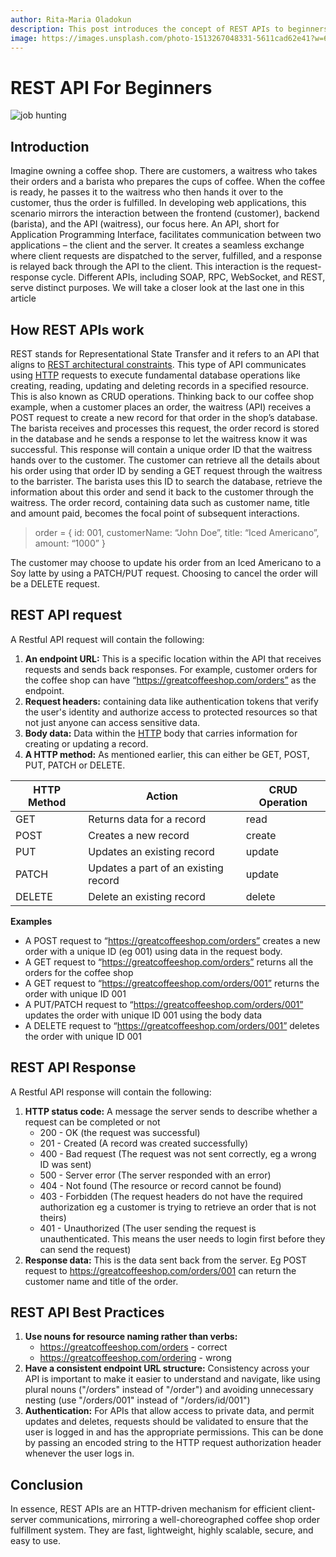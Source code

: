 ```yaml
---
author: Rita-Maria Oladokun
description: This post introduces the concept of REST APIs to beginners using a coffee shop analogy.
image: https://images.unsplash.com/photo-1513267048331-5611cad62e41?w=600&auto=format&fit=crop&q=60&ixlib=rb-4.0.3&ixid=M3wxMjA3fDB8MHxzZWFyY2h8MTJ8fGNvZmZlZSUyMHNob3B8ZW58MHx8MHx8fDA%3D
---
```


# REST API For Beginners
![job hunting](https://images.unsplash.com/photo-1513267048331-5611cad62e41?w=1100&auto=format&fit=crop&q=60&ixlib=rb-4.0.3&ixid=M3wxMjA3fDB8MHxzZWFyY2h8MTJ8fGNvZmZlZSUyMHNob3B8ZW58MHx8MHx8fDA%3D
)

## Introduction

Imagine owning a coffee shop. There are customers, a waitress who takes their orders and a barista who prepares the cups of coffee. When the coffee is ready, he passes it to the waitress who then hands it over to the customer, thus the order is fulfilled. In developing web applications, this scenario mirrors the interaction between the frontend (customer), backend (barista), and the API (waitress), our focus here.
An API, short for Application Programming Interface, facilitates communication between two applications – the client and the server. It creates a seamless exchange where client requests are dispatched to the server, fulfilled, and a response is relayed back through the API to the client. This interaction is the request-response cycle.
Different APIs, including SOAP, RPC, WebSocket, and REST, serve distinct purposes. We will take a closer look at the last one in this article

## How REST APIs work

REST stands for Representational State Transfer and it refers to an API that aligns to [REST architectural constraints](https://www.geeksforgeeks.org/rest-api-architectural-constraints/). This type of API communicates using [HTTP](https://en.wikipedia.org/wiki/HTTP) requests to execute fundamental database operations like creating, reading, updating and deleting records in a specified resource. This is also known as CRUD operations. Thinking back to our coffee shop example, when a customer places an order, the waitress (API) receives a POST request to create a new record for that order in the shop’s database. The barista receives and processes this request, the order record is stored in the database and he sends a response to let the waitress know it was successful. This response will contain a unique order ID that the waitress hands over to the customer. The customer can retrieve all the details about his order using that order ID by sending a GET request through the waitress to the barrister. The barista uses this ID to search the database, retrieve the information about this order and send it back to the customer through the waitress. The order record, containing data such as customer name, title and amount paid, becomes the focal point of subsequent interactions.
> order = {
>            id: 001,
>            customerName: “John Doe”,
>            title: “Iced Americano”,
>            amount: “1000”
>         }

The customer may choose to update his order from an Iced Americano to a Soy latte by using a PATCH/PUT request. Choosing to cancel the order will be a DELETE request.

## REST API request 
A Restful API request will contain the following:
1. **An endpoint URL:** This is a specific location within the API that receives  requests and sends back responses. For example, customer orders for the coffee shop can have “https://greatcoffeeshop.com/orders” as the endpoint.
2. **Request headers:** containing data like authentication tokens that verify the user's identity and authorize access to protected resources so that not just anyone can access sensitive data.
3. **Body data:** Data within the [HTTP](https://en.wikipedia.org/wiki/HTTP) body that carries information for creating or updating a record.
4. **A HTTP method:** As mentioned earlier, this can either be GET, POST, PUT, PATCH or DELETE.

| HTTP Method | Action | CRUD Operation |
|-------|--------|---------|
| GET          | Returns data for a record | read |
| POST | Creates a new record | create |
| PUT | Updates an existing record | update |
| PATCH | Updates a part of an existing record | update |
| DELETE | Delete an existing record | delete |

**Examples**
- A POST request to “https://greatcoffeeshop.com/orders” creates a new order with a unique ID (eg 001) using data in the request body.
- A GET request to “https://greatcoffeeshop.com/orders” returns all the orders for the coffee shop
- A GET request to “https://greatcoffeeshop.com/orders/001” returns the order with unique ID 001
- A PUT/PATCH request to “https://greatcoffeeshop.com/orders/001” updates the order with unique ID 001 using the body data
- A DELETE request to “https://greatcoffeeshop.com/orders/001” deletes the order with unique ID 001

## REST API Response
A Restful API response will contain the following:
1. **HTTP status code:** A message the server sends to describe whether a request can be completed or not
   - 200 - OK (the request was successful)
   - 201 - Created (A record was created successfully)
   - 400 - Bad request (The request was not sent correctly, eg a wrong ID was sent)
   - 500 - Server error (The server responded with an error)
   - 404 - Not found (The resource or record cannot be found)
   - 403 - Forbidden (The request headers do not have the required authorization eg a customer is trying to retrieve an order that is not theirs)
   - 401 - Unauthorized (The user sending the request is unauthenticated. This means the user needs to login first before they can send the request) 
2. **Response data:** This is the data sent back from the server. Eg POST request to https://greatcoffeeshop.com/orders/001 can return the customer name and title of the order.

## REST API Best Practices
1. **Use nouns for resource naming rather than verbs:**
     - https://greatcoffeeshop.com/orders - correct
     - https://greatcoffeeshop.com/ordering - wrong
2. **Have a consistent endpoint URL structure:** Consistency across your API is important to make it easier to understand and navigate, like using plural nouns ("/orders" instead of "/order") and avoiding unnecessary nesting (use "/orders/001" instead of "/orders/id/001")
3. **Authentication:** For APIs that allow access to private data, and permit updates and deletes, requests should be validated to ensure that the user is logged in and has the appropriate permissions. This can be done by passing an encoded string to the HTTP request authorization header whenever the user logs in. 

## Conclusion
In essence, REST APIs are an HTTP-driven mechanism for efficient client-server communications, mirroring a well-choreographed coffee shop order fulfillment system. They are fast, lightweight, highly scalable, secure, and easy to use. 

